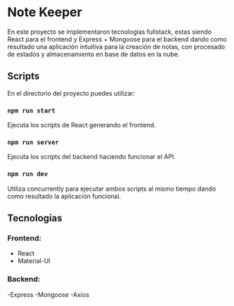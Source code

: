 # Note Keeper

En este proyecto se implementaron tecnologías fullstack, estas siendo React para el frontend y Express + Mongoose para el backend
dando como resultado una aplicación intuitiva para la creación de notas, con procesado de estados y almacenamiento en base de datos en la nube.

## Scripts

En el directorio del proyecto puedes utilizar:

### `npm run start`

Ejecuta los scripts de React generando el frontend.

### `npm run server`

Ejecuta los scripts del backend haciendo funcionar el API.

### `npm run dev`

Utiliza concurrently para ejecutar ambos scripts al mismo tiempo dando como resultado la aplicación funcional. 

## Tecnologías

### Frontend:

- React
- Material-UI

### Backend:

-Express
-Mongoose
-Axios

